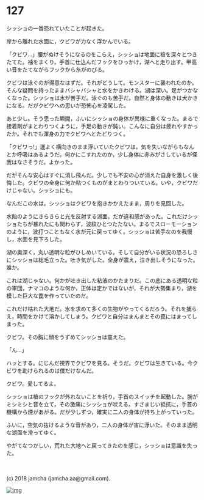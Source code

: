 # 127

シッショの一番恐れていたことが起きた。  

岸から離れた水面に，クビワが力なく浮かんでいる。  

「クビワ…」腰がぬけそうになるのをこらえ，シッショは地面に槍を深々とつきたてた。袖をまくり，手首に仕込んだフックをひっかけ，湖へと走り出す。甲高い音をたてながらフックから糸がのびる。  

クビワは泳ぐのが得意なはずだ。それがどうして。モンスターに襲われたのか。そんな疑問を持ったままバシャバシャと水をかきわける。湖は深い。足がつかなくなった。シッショは水が苦手だ。泳ぐのも苦手だ。自然と身体の動きは犬かきになる。だがクビワへの思いが恐怖心を凌駕した。  

あと少し。そう思った瞬間，ふいにシッショの身体が異様に重くなった。まるで接着剤がまとわりつくように，手足の動きが鈍い。こんなに自分は疲れやすかったか。それでも渾身の力でクビワへとたどりつく。  

「クビワっ!」運よく横向きのまま浮いていたクビワは，気を失いながらもなんとか呼吸はあるようだ。何かにこすれたのか，少し身体に赤みがさしているが怪我はなさそうだ。よかった。  

だがそんな安心はすぐに消し飛んだ。少しでも不安の心が消えた自身を激しく後悔した。クビワの全身に何か粘つくものがまとわりついている。いや，クビワだけじゃない。シッショにも。  

なんだこの水は。シッショはクビワを抱きかかえたまま，周りを見回した。  

水飴のようにきらきらと光を反射する湖面。だが違和感があった。これだけシッショたちが暴れたにも関わらず，波紋ひとつたたない。まるでスローモーションのように，波打つこともなく水が元に戻ってゆく。シッショは苦手なのを我慢し，水面を見下ろした。  

湖の奥深く，丸い透明な粒がひしめいている。そして自分がいる状況の恐ろしさにシッショは総毛立った。吐き気がした。全身が震え，泣き出しそうになった。誰か。  

これは湖じゃない。何かが吐き出した粘液のかたまりだ。この底にある透明な粒の軍団，ナマコのような何か，正体は定かではないが，それが大勢集まり，湖を模した巨大な罠を作っていたのだ。  

これだけ枯れた大地だ。水を求めて多くの生物がやってくるだろう。それを捕らえ，時間をかけて溶かしてしまう。クビワと自分はまんまとその罠にはまってしまった。  

クビワ。その胸に顔をうずめてシッショは震えた。  

「ん…」  

ハッとする。にじんだ視界でクビワを見る。そうだ。クビワは生きている。今クビワを助けられるのは僕だけなんだ。  

クビワ。愛してるよ。  

シッショは槍のフックが外れないことを祈り，手首のスイッチを起動した。腕がミシミシと音を立て，その激痛にシッショが吠える。すさまじい抵抗に，手首の機構から煙があがる。だが少しずつ，確実に二人の身体が持ち上がっていった。  

ふいに，空気の抜けるような音があり，二人の身体が宙に浮いた。そのまま透明な湖面を滑ってゆく。  

やがてなつかしい，荒れた大地へと戻ってきたのを感じ，シッショは意識を失った。  

<br>  
<br>  
(c) 2018 jamcha (jamcha.aa@gmail.com).  

[![img](http://i.creativecommons.org/l/by-nc-sa/4.0/88x31.png)](http://creativecommons.org/licenses/by-nc-sa/4.0/deed)